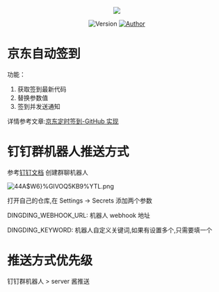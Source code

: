 <p align="center">
    <img src="https://cdn.jsdelivr.net/gh/ruicky/ruicky.github.io/2020/06/05/jd-sign/0.png">
</p>

<p align="center">
    <img alt="Version" src="https://img.shields.io/badge/release-0.0.1-blue"/>
    <a href="https://github.com/ruicky">
        <img alt="Author" src="https://img.shields.io/badge/author-ruicky-blueviolet"/>
    </a>
</p>

# 京东自动签到
功能：
1. 获取签到最新代码
2. 替换参数值
3. 签到并发送通知

详情参考文章:[京东定时签到-GitHub 实现](https://ruicky.me/2020/06/05/jd-sign/) 

# 钉钉群机器人推送方式

参考[钉钉文档](https://developers.dingtalk.com/document/app/custom-robot-access/title-jfe-yo9-jl2) 创建群聊机器人

![44A$W6}%GIVOQ5KB9%YTL.png](https://i.loli.net/2021/04/02/daFCuctbAEjVmh6.png)

打开自己的仓库,在 Settings -> Secrets 添加两个参数

DINGDING_WEBHOOK_URL: 机器人 webhook 地址

DINGDING_KEYWORD: 机器人自定义关键词,如果有设置多个,只需要填一个

# 推送方式优先级
钉钉群机器人 > server 酱推送
